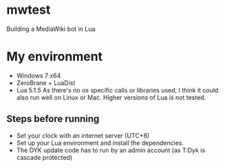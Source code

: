 # mwtest
Building a MediaWiki bot in Lua

# My environment
- Windows 7 x64
- ZeroBrane + LuaDist
- Lua 5.1.5
As there's no os specific calls or libraries used, I think it could also run well on Linux or Mac. Higher versions of Lua is not tested.

## Steps before running
- Set your clock with an internet server (UTC+8)
- Set up your Lua environment and install the dependencies.
- The DYK update code has to run by an admin account (as T:Dyk is cascade protected)
